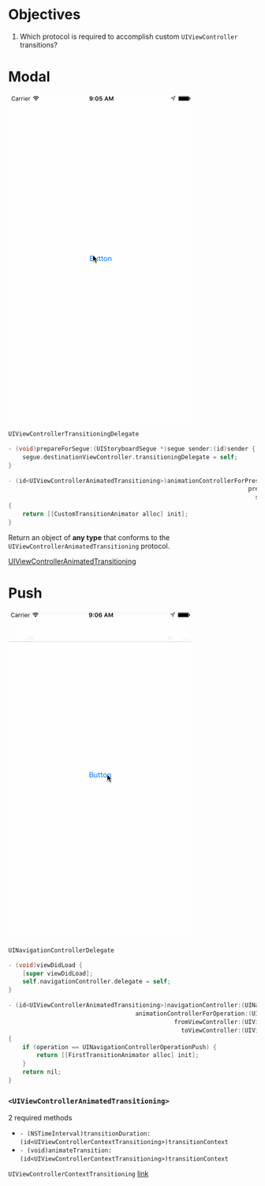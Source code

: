 # Objectives 
1) Which protocol is required to accomplish custom `UIViewController` transitions?

Modal
======

![gif](https://github.com/accesscode-2-2/unit-3/blob/master/images/modal_transition.gif?raw=true)

`UIViewControllerTransitioningDelegate`

```objective-c
- (void)prepareForSegue:(UIStoryboardSegue *)segue sender:(id)sender {
    segue.destinationViewController.transitioningDelegate = self;
}
```

```objective-c
- (id<UIViewControllerAnimatedTransitioning>)animationControllerForPresentedController:(UIViewController *)presented
                                                                    presentingController:(UIViewController *)presenting
                                                                      sourceController:(UIViewController *)source
{
    return [[CustomTransitionAnimator alloc] init];
}
```

Return an object of **any type** that conforms to the `UIViewControllerAnimatedTransitioning` protocol.

[UIViewControllerAnimatedTransitioning]()


Push
======

![gif](https://github.com/accesscode-2-2/unit-3/blob/master/images/push_transition.gif?raw=true)

`UINavigationControllerDelegate`

```objective-c
- (void)viewDidLoad {
    [super viewDidLoad];
    self.navigationController.delegate = self;
}
```

```objective-c
- (id<UIViewControllerAnimatedTransitioning>)navigationController:(UINavigationController *)navigationController
                                    animationControllerForOperation:(UINavigationControllerOperation)operation
                                               fromViewController:(UIViewController *)fromVC
                                                 toViewController:(UIViewController *)toVC
{
    if (operation == UINavigationControllerOperationPush) {
        return [[FirstTransitionAnimator alloc] init];
    }
    return nil;
}
```

### `<UIViewControllerAnimatedTransitioning>`

2 required methods
* `- (NSTimeInterval)transitionDuration:(id<UIViewControllerContextTransitioning>)transitionContext`
* `- (void)animateTransition:(id<UIViewControllerContextTransitioning>)transitionContext`

`UIViewControllerContextTransitioning`
[link](link)


